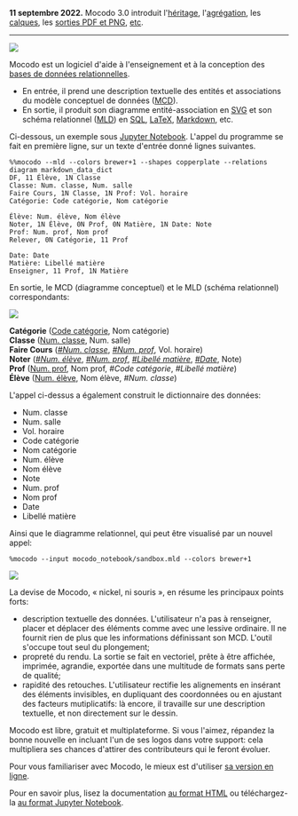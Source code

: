 **11 septembre 2022.** Mocodo 3.0 introduit l'[héritage](https://rawgit.com/laowantong/mocodo/master/doc/fr_refman.html#Héritage-(ou-spécialisation)), l'[agrégation](https://rawgit.com/laowantong/mocodo/master/doc/fr_refman.html#Agrégation-(ou-pseudo-entité)), les [calques](https://rawgit.com/laowantong/mocodo/master/doc/fr_refman.html#Héritage-(ou-spécialisation)), les [sorties PDF et PNG](https://rawgit.com/laowantong/mocodo/master/doc/fr_refman.html#Héritage-(ou-spécialisation)), [etc](https://github.com/laowantong/mocodo/releases/tag/3.0).

------

![](https://cdn.rawgit.com/laowantong/mocodo/master/logos/banner.svg)

Mocodo est un logiciel d'aide à l'enseignement et à la conception des [bases de données relationnelles](https://fr.wikipedia.org/wiki/Base_de_données_relationnelle).

- En entrée, il prend une description textuelle des entités et associations du modèle conceptuel de données ([MCD](https://fr.wikipedia.org/wiki/Modèle_entité-association)).
- En sortie, il produit son diagramme entité-association en [SVG](https://fr.wikipedia.org/wiki/Scalable_Vector_Graphics) et son schéma relationnel ([MLD](
https://fr.wikipedia.org/wiki/Merise_%28informatique%29#MLD_:_mod.C3.A8le_logique_des_donn.C3.A9es)) en [SQL](https://fr.wikipedia.org/wiki/Structured_Query_Language), [LaTeX](https://fr.wikipedia.org/wiki/LaTeX), [Markdown](https://fr.wikipedia.org/wiki/Markdown), etc.

Ci-dessous, un exemple sous [Jupyter Notebook](https://jupyter.org). L'appel du programme se fait en première ligne, sur un texte d'entrée donné lignes suivantes.

```
%%mocodo --mld --colors brewer+1 --shapes copperplate --relations diagram markdown_data_dict
DF, 11 Élève, 1N Classe
Classe: Num. classe, Num. salle
Faire Cours, 1N Classe, 1N Prof: Vol. horaire
Catégorie: Code catégorie, Nom catégorie

Élève: Num. élève, Nom élève
Noter, 1N Élève, 0N Prof, 0N Matière, 1N Date: Note
Prof: Num. prof, Nom prof
Relever, 0N Catégorie, 11 Prof

Date: Date
Matière: Libellé matière
Enseigner, 11 Prof, 1N Matière
```

En sortie, le MCD (diagramme conceptuel) et le MLD (schéma relationnel) correspondants:

![](https://cdn.rawgit.com/laowantong/mocodo/master/doc/readme_1.svg)

**Catégorie** (<ins>Code catégorie</ins>, Nom catégorie)<br>
**Classe** (<ins>Num. classe</ins>, Num. salle)<br>
**Faire Cours** (<ins>_#Num. classe_</ins>, <ins>_#Num. prof_</ins>, Vol. horaire)<br>
**Noter** (<ins>_#Num. élève_</ins>, <ins>_#Num. prof_</ins>, <ins>_#Libellé matière_</ins>, <ins>_#Date_</ins>, Note)<br>
**Prof** (<ins>Num. prof</ins>, Nom prof, _#Code catégorie_, _#Libellé matière_)<br>
**Élève** (<ins>Num. élève</ins>, Nom élève, _#Num. classe_)

L'appel ci-dessus a également construit le dictionnaire des données:

- Num. classe
- Num. salle
- Vol. horaire
- Code catégorie
- Nom catégorie
- Num. élève
- Nom élève
- Note
- Num. prof
- Nom prof
- Date
- Libellé matière

Ainsi que le diagramme relationnel, qui peut être visualisé par un nouvel appel:

```
%mocodo --input mocodo_notebook/sandbox.mld --colors brewer+1
```

![](https://cdn.rawgit.com/laowantong/mocodo/f06f70a/doc/readme_2.svg)

La devise de Mocodo, « nickel, ni souris », en résume les principaux points forts:

- description textuelle des données. L'utilisateur n'a pas à renseigner, placer et déplacer des éléments comme avec une lessive ordinaire. Il ne fournit rien de plus que les informations définissant son MCD. L'outil s'occupe tout seul du plongement;
- propreté du rendu. La sortie se fait en vectoriel, prête à être affichée, imprimée, agrandie, exportée dans une multitude de formats sans perte de qualité;
- rapidité des retouches. L'utilisateur rectifie les alignements en insérant des éléments invisibles, en dupliquant des coordonnées ou en ajustant des facteurs mutiplicatifs: là encore, il travaille sur une description textuelle, et non directement sur le dessin.

Mocodo est libre, gratuit et multiplateforme. Si vous l'aimez, répandez la bonne nouvelle en incluant l'un de ses logos dans votre support: cela multipliera ses chances d'attirer des contributeurs qui le feront évoluer.

Pour vous familiariser avec Mocodo, le mieux est d'utiliser [sa version en ligne](https://www.mocodo.net).

Pour en savoir plus, lisez la documentation [au format HTML](https://rawgit.com/laowantong/mocodo/master/doc/fr_refman.html) ou téléchargez-la [au format Jupyter Notebook](doc/fr_refman.ipynb).
